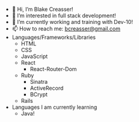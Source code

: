 - 👋 Hi, I’m Blake Creasser!
- 👀 I’m interested in full stack development!
- 🌱 I’m currently working and training with Dev-10!
- 📫 How to reach me: bcreasser@gmail.com
- Languages/Frameworks/Libraries
  - HTML
  - CSS
  - JavaScript
  - React
    - React-Router-Dom
  - Ruby
    - Sinatra
    - ActiveRecord
    - BCrypt
  - Rails
- Languages I am currently learning
  - Java!
 
<!---
Creasser/Creasser is a ✨ special ✨ repository because its `README.md` (this file) appears on your GitHub profile.
You can click the Preview link to take a look at your changes.
--->
